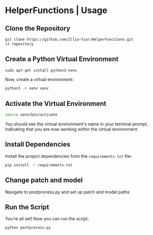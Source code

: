 # HelperFunctions | Usage

## Clone the Repository

```bash
git clone https://github.com/Illia-tsar/HelperFunctions.git
cd repository
```

## Create a Python Virtual Environment

```bash
sudo apt-get install python3-venv
```

Now, create a virtual environment:

```bash
python3 -m venv venv
```

## Activate the Virtual Environment

```bash
source venv/bin/activate
```

You should see the virtual environment's name in your terminal prompt, indicating that you are now working within the virtual environment.

## Install Dependencies

Install the project dependencies from the `requirements.txt` file:

```bash
pip install -r requirements.txt
```

## Change patch and model 

Navigate to postprocess.py and set up patch and model paths

## Run the Script

You're all set! Now you can run the script:

```bash
python postprocess.py
```
